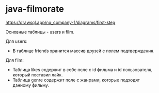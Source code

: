 # java-filmorate

https://drawsql.app/no_company-1/diagrams/first-step

Основные таблицы - users и film.

Для users:

 - В таблице friends хранится массив друзей с полем подтверждения.


Для film:
 - Таблица likes содержит в себе поле с id фильма и id пользователя, который поставил лайк.
 - Таблица genre содержит поле с жанрами, которые подходят данному фильму.
 